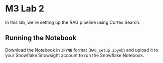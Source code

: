 # M3 Lab 2

In this lab, we're setting up the RAG pipeline using Cortex Search.

## Running the Notebook

Download the Notebook in `IPYNB` format (`RAG_setup.ipynb`) and upload it to your Snowflake Snowsight account to run the Snowflake Notebook.
